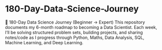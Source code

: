 # 180-Day-Data-Science-Journey
📘 180-Day Data Science Journey (Beginner → Expert)  This repository documents my 6-month roadmap to becoming a Data Scientist. Each week, I’ll be solving structured problem sets, building projects, and sharing notes/code as I progress through Python, Maths, Data Analysis, SQL, Machine Learning, and Deep Learning.

